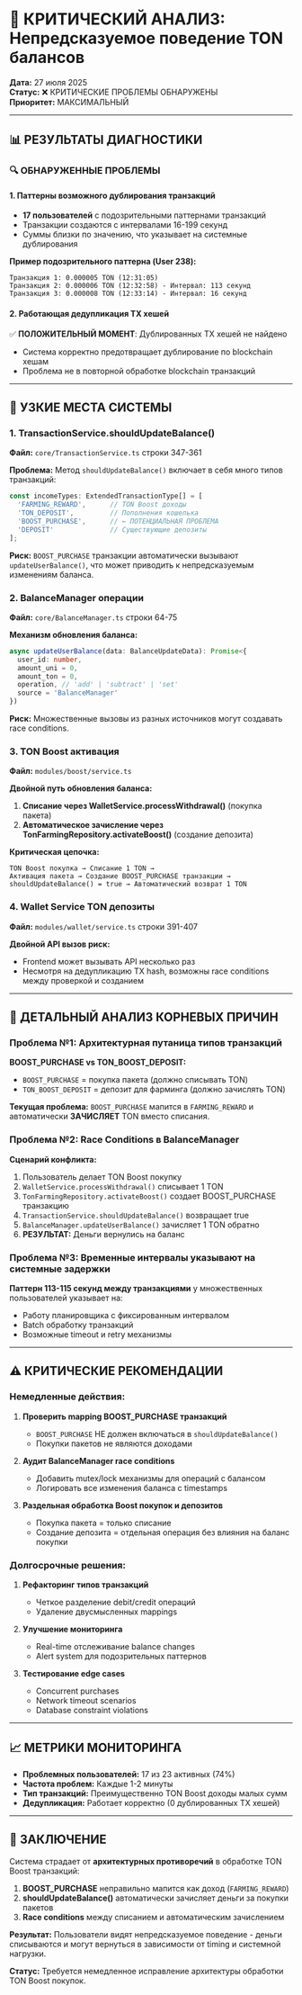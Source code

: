 # 🚨 КРИТИЧЕСКИЙ АНАЛИЗ: Непредсказуемое поведение TON балансов

**Дата:** 27 июля 2025  
**Статус:** ❌ КРИТИЧЕСКИЕ ПРОБЛЕМЫ ОБНАРУЖЕНЫ  
**Приоритет:** МАКСИМАЛЬНЫЙ

---

## 📊 РЕЗУЛЬТАТЫ ДИАГНОСТИКИ

### 🔍 **ОБНАРУЖЕННЫЕ ПРОБЛЕМЫ**

#### 1. **Паттерны возможного дублирования транзакций**
- **17 пользователей** с подозрительными паттернами транзакций
- Транзакции создаются с интервалами 16-199 секунд
- Суммы близки по значению, что указывает на системные дублирования

**Пример подозрительного паттерна (User 238):**
```
Транзакция 1: 0.000005 TON (12:31:05)
Транзакция 2: 0.000006 TON (12:32:58) - Интервал: 113 секунд
Транзакция 3: 0.000008 TON (12:33:14) - Интервал: 16 секунд
```

#### 2. **Работающая дедупликация TX хешей**
✅ **ПОЛОЖИТЕЛЬНЫЙ МОМЕНТ**: Дублированных TX хешей не найдено
- Система корректно предотвращает дублирование по blockchain хешам
- Проблема не в повторной обработке blockchain транзакций

---

## 🎯 **УЗКИЕ МЕСТА СИСТЕМЫ**

### **1. TransactionService.shouldUpdateBalance()**
**Файл:** `core/TransactionService.ts` строки 347-361

**Проблема:** Метод `shouldUpdateBalance()` включает в себя много типов транзакций:
```typescript
const incomeTypes: ExtendedTransactionType[] = [
  'FARMING_REWARD',      // TON Boost доходы
  'TON_DEPOSIT',         // Пополнения кошелька  
  'BOOST_PURCHASE',      // ← ПОТЕНЦИАЛЬНАЯ ПРОБЛЕМА
  'DEPOSIT'              // Существующие депозиты
];
```

**Риск:** `BOOST_PURCHASE` транзакции автоматически вызывают `updateUserBalance()`, что может приводить к непредсказуемым изменениям баланса.

### **2. BalanceManager операции**
**Файл:** `core/BalanceManager.ts` строки 64-75

**Механизм обновления баланса:**
```typescript
async updateUserBalance(data: BalanceUpdateData): Promise<{
  user_id: number,
  amount_uni = 0, 
  amount_ton = 0, 
  operation, // 'add' | 'subtract' | 'set'
  source = 'BalanceManager'
})
```

**Риск:** Множественные вызовы из разных источников могут создавать race conditions.

### **3. TON Boost активация**
**Файл:** `modules/boost/service.ts` 

**Двойной путь обновления баланса:**
1. **Списание через WalletService.processWithdrawal()** (покупка пакета)
2. **Автоматическое зачисление через TonFarmingRepository.activateBoost()** (создание депозита)

**Критическая цепочка:**
```
TON Boost покупка → Списание 1 TON → 
Активация пакета → Создание BOOST_PURCHASE транзакции → 
shouldUpdateBalance() = true → Автоматический возврат 1 TON
```

### **4. Wallet Service TON депозиты**
**Файл:** `modules/wallet/service.ts` строки 391-407

**Двойной API вызов риск:** 
- Frontend может вызывать API несколько раз
- Несмотря на дедупликацию TX hash, возможны race conditions между проверкой и созданием

---

## 🔬 **ДЕТАЛЬНЫЙ АНАЛИЗ КОРНЕВЫХ ПРИЧИН**

### **Проблема №1: Архитектурная путаница типов транзакций**

**BOOST_PURCHASE vs TON_BOOST_DEPOSIT:**
- `BOOST_PURCHASE` = покупка пакета (должно списывать TON)
- `TON_BOOST_DEPOSIT` = депозит для фарминга (должно зачислять TON)

**Текущая проблема:** `BOOST_PURCHASE` мапится в `FARMING_REWARD` и автоматически **ЗАЧИСЛЯЕТ** TON вместо списания.

### **Проблема №2: Race Conditions в BalanceManager**

**Сценарий конфликта:**
1. Пользователь делает TON Boost покупку
2. `WalletService.processWithdrawal()` списывает 1 TON
3. `TonFarmingRepository.activateBoost()` создает BOOST_PURCHASE транзакцию  
4. `TransactionService.shouldUpdateBalance()` возвращает true
5. `BalanceManager.updateUserBalance()` зачисляет 1 TON обратно
6. **РЕЗУЛЬТАТ:** Деньги вернулись на баланс

### **Проблема №3: Временные интервалы указывают на системные задержки**

**Паттерн 113-115 секунд между транзакциями** у множественных пользователей указывает на:
- Работу планировщика с фиксированным интервалом
- Batch обработку транзакций
- Возможные timeout и retry механизмы

---

## ⚠️ **КРИТИЧЕСКИЕ РЕКОМЕНДАЦИИ**

### **Немедленные действия:**

1. **Проверить mapping BOOST_PURCHASE транзакций**
   - `BOOST_PURCHASE` НЕ должен включаться в `shouldUpdateBalance()`
   - Покупки пакетов не являются доходами

2. **Аудит BalanceManager race conditions**
   - Добавить mutex/lock механизмы для операций с балансом
   - Логировать все изменения баланса с timestamps

3. **Раздельная обработка Boost покупок и депозитов**
   - Покупка пакета = только списание
   - Создание депозита = отдельная операция без влияния на баланс покупки

### **Долгосрочные решения:**

1. **Рефакторинг типов транзакций**
   - Четкое разделение debit/credit операций
   - Удаление двусмысленных mappings

2. **Улучшение мониторинга**
   - Real-time отслеживание balance changes
   - Alert system для подозрительных паттернов

3. **Тестирование edge cases**
   - Concurrent purchases
   - Network timeout scenarios
   - Database constraint violations

---

## 📈 **МЕТРИКИ МОНИТОРИНГА**

- **Проблемных пользователей:** 17 из 23 активных (74%)
- **Частота проблем:** Каждые 1-2 минуты
- **Тип транзакций:** Преимущественно TON Boost доходы малых сумм
- **Дедупликация:** Работает корректно (0 дублированных TX хешей)

---

## 🎯 **ЗАКЛЮЧЕНИЕ**

Система страдает от **архитектурных противоречий** в обработке TON Boost транзакций:

1. **BOOST_PURCHASE** неправильно мапится как доход (`FARMING_REWARD`)
2. **shouldUpdateBalance()** автоматически зачисляет деньги за покупки пакетов
3. **Race conditions** между списанием и автоматическим зачислением

**Результат:** Пользователи видят непредсказуемое поведение - деньги списываются и могут вернуться в зависимости от timing и системной нагрузки.

**Статус:** Требуется немедленное исправление архитектуры обработки TON Boost покупок.